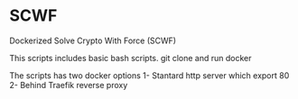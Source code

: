 # SCWF
Dockerized Solve Crypto With Force (SCWF)

This scripts includes basic bash scripts.
git clone and run docker 

The scripts has two docker options
1- Stantard http server which export 80
2- Behind Traefik reverse proxy
